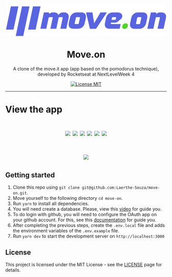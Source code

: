 <h1 align="center">
  </br>
  <img src="./public/logo-full.svg" />
  </br>
  </br>
  Move.on
</h1>

<p align="center">A clone of the move.it app (app based on the pomodorus technique), developed by Rocketseat at NextLevelWeek 4</p>

<p align="center">
  <a href="https://opensource.org/licenses/MIT">
    <img src="https://img.shields.io/badge/License-MIT-blue.svg" alt="License MIT">
  </a>
</p>

<hr />

# View the app

<h1 align="center">
  <img width="250px" src="https://i.ibb.co/m55ZThg/Captura-de-Tela-19.png" />
  <img width="250px" src="https://i.ibb.co/cFbB0ny/Captura-de-Tela-14.png" />
  <img width="250px" src="https://i.ibb.co/GtQjGhG/Captura-de-Tela-15.png" />
  <img width="250px" src="https://i.ibb.co/S6ShY5r/Captura-de-Tela-20.png" />
  <img width="250px" src="https://i.ibb.co/RSpYtPQ/Captura-de-Tela-17.png" />
  <img width="250px" src="https://i.ibb.co/KVS6nTw/Captura-de-Tela-18.png" />
</h1>

<h1 align="center">
  <img width="900px" src="https://s4.gifyu.com/images/c33e61be520047deb38084b2b13b0e7d01_39_19.gif" />
</h1>

## Getting started

1. Clone this repo using `git clone git@github.com:Laerthe-Souza/move-on.git`.
2. Move yourself to the following directory `cd move-on`.
3. Run `yarn` to install all dependencies.
4. You will need create a database. Please, view this [video](https://www.youtube.com/watch?v=Cz55Jmhfw84&t=1624s) for guide you.
5. To do login with github, you will need to configure the OAuth app on your github account. For this, see this [documentation](https://docs.github.com/pt/developers/apps/creating-an-oauth-app) for guide you.
6. After completing the previous steps, create the `.env.local` file and adds the environment variables of the `.env.example` file.
7. Run `yarn dev` to start the development server on `http://localhost:3000`

## License

This project is licensed under the MIT License - see the [LICENSE](https://opensource.org/licenses/MIT) page for details.
